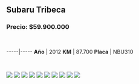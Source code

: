 ## Subaru Tribeca

### Precio: $59.900.000

<p>&nbsp;</p>

-----|-----
**Año** | 2012
**KM** | 87.700
**Placa** | NBU310

<p>&nbsp;</p>

<img src="images/Subaru Tribeca NBU310.jpg?raw=true"/>
<img src="images/Subaru Tribeca NBU310 - 1.jpg?raw=true"/>
<img src="images/Subaru Tribeca NBU310 - 2.jpg?raw=true"/>
<img src="images/Subaru Tribeca NBU310 - 3.jpg?raw=true"/>
<img src="images/Subaru Tribeca NBU310 - 4.jpg?raw=true"/>
<img src="images/Subaru Tribeca NBU310 - 5.jpg?raw=true"/>
<img src="images/Subaru Tribeca NBU310 - 6.jpg?raw=true"/>
<img src="images/Subaru Tribeca NBU310 - 7.jpg?raw=true"/>
<img src="images/Subaru Tribeca NBU310 - 8.jpg?raw=true"/>
<img src="images/Subaru Tribeca NBU310 - 9.jpg?raw=true"/>


